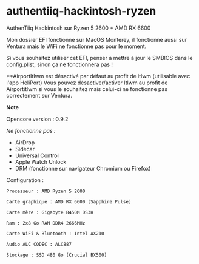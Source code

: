 # authentiiq-hackintosh-ryzen
 AuthenTiiq Hackintosh sur Ryzen 5 2600 + AMD RX 6600
 
Mon dossier EFI fonctionne sur MacOS Monterey, il fonctionne aussi sur Ventura mais le WiFi ne fonctionne pas pour le moment.
 
 Si vous souhaitez utiliser cet EFI, penser à mettre à jour le SMBIOS dans le config.plist, sinon ça ne fonctionnera pas !
 
 **AirportItlwm est désactivé par défaut au profit de itlwm (utilisable avec l'app HeliPort) Vous pouvez désactiver/activer Itlwm au profit de Airportitlwm si vous le souhaitez mais celui-ci ne fonctionne pas correctement sur Ventura.
 
 **Note**
 
 Opencore version : 0.9.2
 
 *Ne fonctionne pas :*
 - AirDrop
 - Sidecar
 - Universal Control
 - Apple Watch Unlock
 - DRM (fonctionne sur navigateur Chromium ou Firefox)
 
Configuration :
```
Processeur : AMD Ryzen 5 2600

Carte graphique : AMD RX 6600 (Sapphire Pulse)

Carte mère : Gigabyte B450M DS3H

Ram : 2x8 Go RAM DDR4 2666MHz

Carte WiFi & Bluetooth : Intel AX210 

Audio ALC CODEC : ALC887

Stockage : SSD 480 Go (Crucial BX500) 
```
